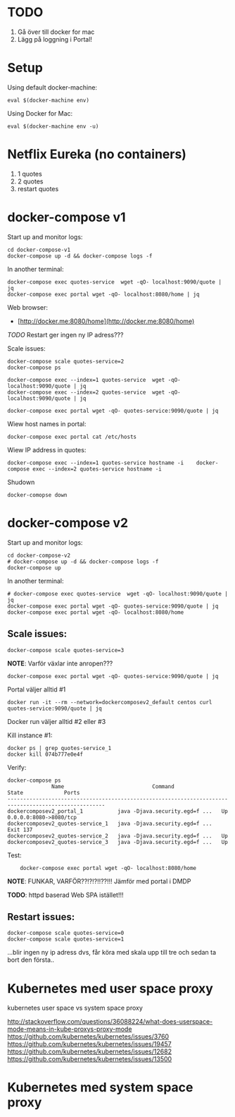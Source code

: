 # TODO

1. Gå över till docker for mac
1. Lägg på loggning i Portal!

# Setup

Using default docker-machine:

	eval $(docker-machine env)

Using Docker for Mac:

	eval $(docker-machine env -u)

# Netflix Eureka (no containers)

1. 1 quotes
2. 2 quotes
3. restart quotes

# docker-compose v1

Start up and monitor logs:

	cd docker-compose-v1
	docker-compose up -d && docker-compose logs -f

In another terminal:

	docker-compose exec quotes-service  wget -qO- localhost:9090/quote | jq
	docker-compose exec portal wget -qO- localhost:8080/home | jq

Web browser: 

* [http://docker.me:8080/home](http://docker.me:8080/home)

*TODO* Restart ger ingen ny IP adress???

Scale issues:

	docker-compose scale quotes-service=2
	docker-compose ps

	docker-compose exec --index=1 quotes-service  wget -qO- localhost:9090/quote | jq
	docker-compose exec --index=2 quotes-service  wget -qO- localhost:9090/quote | jq

	docker-compose exec portal wget -qO- quotes-service:9090/quote | jq
	

Wiew host names in portal:	

	docker-compose exec portal cat /etc/hosts

Wiew IP address in quotes:	

	docker-compose exec --index=1 quotes-service hostname -i	docker-compose exec --index=2 quotes-service hostname -i
	
Shudown
	
	docker-comopse down
			
# docker-compose v2

Start up and monitor logs:

	cd docker-compose-v2
	# docker-compose up -d && docker-compose logs -f
	docker-compose up

In another terminal:

	# docker-compose exec quotes-service  wget -qO- localhost:9090/quote | jq
	docker-compose exec portal wget -qO- quotes-service:9090/quote | jq
	docker-compose exec portal wget -qO- localhost:8080/home

## Scale issues:

	docker-compose scale quotes-service=3

**NOTE**: Varför växlar inte anropen???

	docker-compose exec portal wget -qO- quotes-service:9090/quote | jq

Portal väljer alltid #1

	docker run -it --rm --network=dockercomposev2_default centos curl quotes-service:9090/quote | jq

Docker run väljer alltid #2 eller #3

Kill instance #1:

    docker ps | grep quotes-service_1
    docker kill 074b777e0e4f
   
Verify: 
    
	docker-compose ps
	              Name                            Command                State             Ports
	-----------------------------------------------------------------------------------------------------
	dockercomposev2_portal_1           java -Djava.security.egd=f ...   Up         0.0.0.0:8080->8080/tcp
	dockercomposev2_quotes-service_1   java -Djava.security.egd=f ...   Exit 137
	dockercomposev2_quotes-service_2   java -Djava.security.egd=f ...   Up
	dockercomposev2_quotes-service_3   java -Djava.security.egd=f ...   Up


Test:

		docker-compose exec portal wget -qO- localhost:8080/home

**NOTE**: FUNKAR, VARFÖR??!?!?!!??!!! Jämför med portal i DMDP

**TODO**: httpd baserad Web SPA istället!!!

## Restart issues:

	docker-compose scale quotes-service=0
	docker-compose scale quotes-service=1

...blir ingen ny ip adress dvs, får köra med skala upp till tre och sedan ta bort den första..

# Kubernetes med user space proxy

kubernetes user space vs system space proxy

http://stackoverflow.com/questions/36088224/what-does-userspace-mode-means-in-kube-proxys-proxy-mode
https://github.com/kubernetes/kubernetes/issues/3760
https://github.com/kubernetes/kubernetes/issues/19457
https://github.com/kubernetes/kubernetes/issues/12682
https://github.com/kubernetes/kubernetes/issues/13500



# Kubernetes med system space proxy